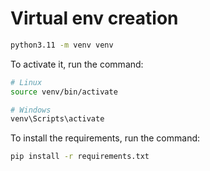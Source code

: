 # Virtual env creation 


```bash
python3.11 -m venv venv
```

To activate it, run the command: 

```bash
# Linux
source venv/bin/activate

# Windows
venv\Scripts\activate
```

To install the requirements, run the command: 

```bash
pip install -r requirements.txt
```